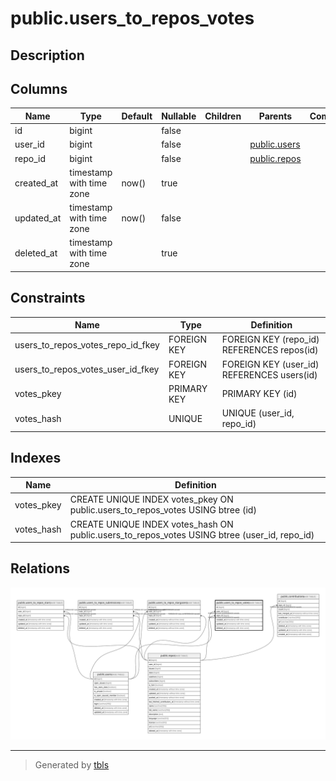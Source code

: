 # public.users_to_repos_votes

## Description

## Columns

| Name       | Type                     | Default | Nullable | Children | Parents                         | Comment |
| ---------- | ------------------------ | ------- | -------- | -------- | ------------------------------- | ------- |
| id         | bigint                   |         | false    |          |                                 |         |
| user_id    | bigint                   |         | false    |          | [public.users](public.users.md) |         |
| repo_id    | bigint                   |         | false    |          | [public.repos](public.repos.md) |         |
| created_at | timestamp with time zone | now()   | true     |          |                                 |         |
| updated_at | timestamp with time zone | now()   | false    |          |                                 |         |
| deleted_at | timestamp with time zone |         | true     |          |                                 |         |

## Constraints

| Name                              | Type        | Definition                                 |
| --------------------------------- | ----------- | ------------------------------------------ |
| users_to_repos_votes_repo_id_fkey | FOREIGN KEY | FOREIGN KEY (repo_id) REFERENCES repos(id) |
| users_to_repos_votes_user_id_fkey | FOREIGN KEY | FOREIGN KEY (user_id) REFERENCES users(id) |
| votes_pkey                        | PRIMARY KEY | PRIMARY KEY (id)                           |
| votes_hash                        | UNIQUE      | UNIQUE (user_id, repo_id)                  |

## Indexes

| Name       | Definition                                                                                   |
| ---------- | -------------------------------------------------------------------------------------------- |
| votes_pkey | CREATE UNIQUE INDEX votes_pkey ON public.users_to_repos_votes USING btree (id)               |
| votes_hash | CREATE UNIQUE INDEX votes_hash ON public.users_to_repos_votes USING btree (user_id, repo_id) |

## Relations

![er](public.users_to_repos_votes.svg)

---

> Generated by [tbls](https://github.com/k1LoW/tbls)
